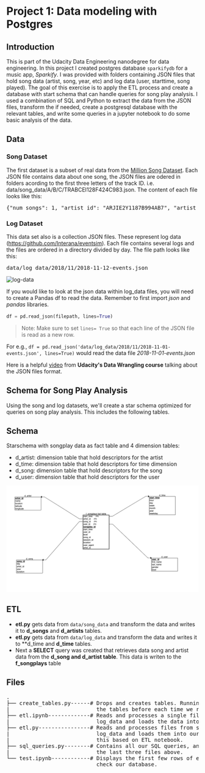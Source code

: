 # Project 1: Data modeling with Postgres

## Introduction

This is part of the Udacity Data Engineering nanodegree for data engineering. In this project I created postgres database `sparkifydb` for a music app, *Sparkify*. I was provided with folders containing JSON files that hold song data (artist, song, year, etc) and log data (user, starttime, song played). The goal of this exercise is to apply the ETL process and create a database with start schema that can handle queries for song play analysis. I used a combination of SQL and Python to extract the data from the JSON files, transform the if needed, create a postgresql database with the relevant tables, and write some queries in a jupyter notebook to do some basic analysis of the data.

## Data

### Song Dataset

The first dataset is a subset of real data from the [Million Song Dataset](https://labrosa.ee.columbia.edu/millionsong/). Each JSON file contains data about one song, the JSON files are odered in folders acording to the first three letters of the track ID. i.e. data/song_data/A/B/C/TRABCEI128F424C983.json. The content of each file looks like this:

<pre>
{"num_songs": 1, "artist_id": "ARJIE2Y1187B994AB7", "artist_latitude": null, "artist_longitude": null, "artist_location": "", "artist_name": "Line Renaud", "song_id": "SOUPIRU12A6D4FA1E1", "title": "Der Kleine Dompfaff", "duration": 152.92036, "year": 0}
</pre>

### Log Dataset

This data set also is a collection JSON files. These represent log data (https://github.com/Interana/eventsim). Each file contains several logs and the files are ordered in a directory divided by day. The file path looks like this:

<pre>
data/log_data/2018/11/2018-11-12-events.json
</pre>



![log-data](./img/log-data.png)

If you would like to look at the json data within log_data files, you will need to create a Pandas df to read the data. Remember to first import _json_ and _pandas_ libraries.

```python
df = pd.read_json(filepath, lines=True)
```

> Note: Make sure to set `lines= True` so that each line of the JSON file is read as a new row.

For e.g., `df = pd.read_json('data/log_data/2018/11/2018-11-01-events.json', lines=True)` would read the data file _2018-11-01-events.json_

Here is a helpful [video](https://www.youtube.com/watch?v=hO2CayzZBoA) from **Udacity's Data Wrangling course** talking about the JSON files format.

<a id="schema"></a>

## Schema for Song Play Analysis

Using the song and log datasets, we'll create a star schema optimized for queries
on song play analysis. This includes the following tables.

<a id="fact"></a>

## Schema

Starschema with songplay data as fact table and 4 dimension tables: 
- d_artist: dimension table that hold descriptors for the artist
- d_time: dimension table that hold descriptors for time dimension
- d_song: dimension table that hold descriptors for the song
- d_user: dimension table that hold descriptors for the user

![](erd_db_sparkify.png?raw=true)

## ETL

- **etl.py** gets data from `data/song_data` and transform the data and writes it to **d_songs** and **d_artists** tables.
- **etl.py** gets data from `data/log_data` and transform the data and writes it to **d_time and **d_time** tables.
- Next a **SELECT** query was created that retrieves data song and artist data from the **d_song and d_artist table**. This data is writen to the **f_songplays** table

## Files

<pre>
.
├── create_tables.py------# Drops and creates tables. Running this file resets
|                           the tables before each time we run ETL scripts.
├── etl.ipynb-------------# Reads and processes a single file from song_data and
|                           log_data and loads the data into our tables.
├── etl.py----------------# Reads and processes files from song_data and
|                           log_data and loads them into our tables. We'll fill
|                           this based on ETL notebook.
├── sql_queries.py--------# Contains all our SQL queries, and is imported into
|                           the last three files above.
└── test.ipynb------------# Displays the first few rows of each table to let us
                            check our database.
</pre>



